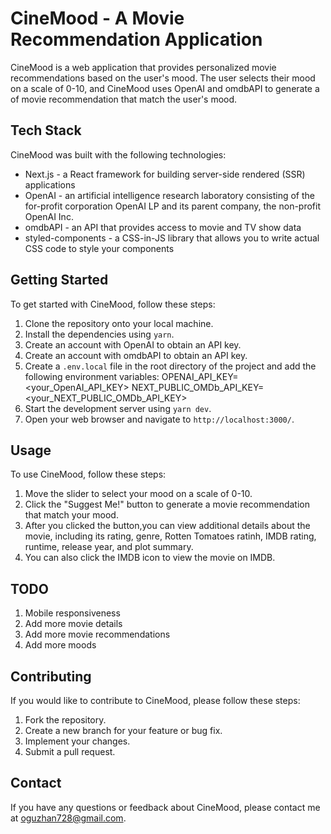 # CineMood - A Movie Recommendation Application

CineMood is a web application that provides personalized movie recommendations based on the user's mood. The user selects their mood on a scale of 0-10, and CineMood uses OpenAI and omdbAPI to generate a of movie recommendation that match the user's mood.

## Tech Stack

CineMood was built with the following technologies:

- Next.js - a React framework for building server-side rendered (SSR) applications
- OpenAI - an artificial intelligence research laboratory consisting of the for-profit corporation OpenAI LP and its parent company, the non-profit OpenAI Inc.
- omdbAPI - an API that provides access to movie and TV show data
- styled-components - a CSS-in-JS library that allows you to write actual CSS code to style your components

## Getting Started

To get started with CineMood, follow these steps:

1. Clone the repository onto your local machine.
2. Install the dependencies using `yarn`.
3. Create an account with OpenAI to obtain an API key.
4. Create an account with omdbAPI to obtain an API key.
5. Create a `.env.local` file in the root directory of the project and add the following environment variables:
   OPENAI_API_KEY=<your_OpenAI_API_KEY>
   NEXT_PUBLIC_OMDb_API_KEY=<your_NEXT_PUBLIC_OMDb_API_KEY>
6. Start the development server using `yarn dev`.
7. Open your web browser and navigate to `http://localhost:3000/`.

## Usage

To use CineMood, follow these steps:

1. Move the slider to select your mood on a scale of 0-10.
2. Click the "Suggest Me!" button to generate a movie recommendation that match your mood.
3. After you clicked the button,you can view additional details about the movie, including its rating, genre, Rotten Tomatoes ratinh, IMDB rating, runtime, release year, and plot summary.
4. You can also click the IMDB icon to view the movie on IMDB.

## TODO

1. Mobile responsiveness
2. Add more movie details
3. Add more movie recommendations
4. Add more moods

## Contributing

If you would like to contribute to CineMood, please follow these steps:

1. Fork the repository.
2. Create a new branch for your feature or bug fix.
3. Implement your changes.
4. Submit a pull request.

## Contact

If you have any questions or feedback about CineMood, please contact me at [oguzhan728@gmail.com](mailto:oguzhan728@gmail.com).
